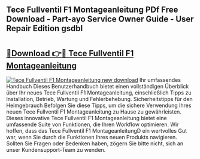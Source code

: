 ## Tece Fullventil F1 Montageanleitung PDf Free Download - Part-ayo Service Owner Guide - User Repair Edition gsdbl

# <h2><a href="http://df7doo6.blite.top/?on=Tece+Fullventil+F1+Montageanleitung">🔗Download 👉🔴 Tece Fullventil F1 Montageanleitung</a></h2>

[![Tece Fullventil F1 Montageanleitung new download](https://i.imgur.com/lujVjoI.png)](http://df7doo6.blite.top/?on=Tece+Fullventil+F1+Montageanleitung)
Ihr umfassendes Handbuch Dieses Benutzerhandbuch bietet einen vollständigen Überblick über Ihr neues Tece Fullventil F1 Montageanleitung, einschließlich Tipps zu Installation, Betrieb, Wartung und Fehlerbehebung. Sicherheitstipps für den Heimgebrauch Befolgen Sie diese Tipps, um die sichere Verwendung Ihres neuen Tece Fullventil F1 Montageanleitung zu Hause zu gewährleisten. Dieses innovative Tece Fullventil F1 Montageanleitung bietet eine umfassende Suite von Funktionen, die Ihren Workflow optimieren. Wir hoffen, dass das Tece Fullventil F1 MontageanleitungD ein wertvolles Gut war, wenn Sie durch die Funktionen Ihres neuen Produkts navigieren. Sollten Sie Fragen oder Bedenken haben, zögern Sie bitte nicht, sich an unser Kundensupport-Team zu wenden.
